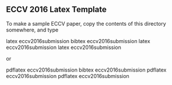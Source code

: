 ## ECCV 2016 Latex Template

To make a sample ECCV paper, copy the contents of this directory
somewhere, and type

 latex eccv2016submission
 bibtex eccv2016submission
 latex eccv2016submission
 latex eccv2016submission

or 

 pdflatex eccv2016submission
 bibtex eccv2016submission
 pdflatex eccv2016submission
 pdflatex eccv2016submission
